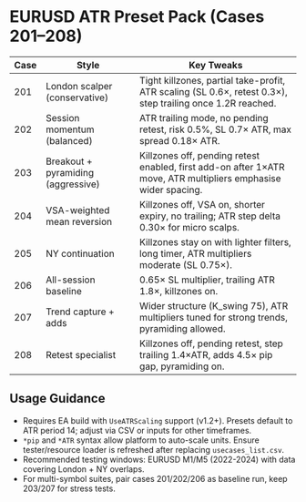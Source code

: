 # EURUSD ATR Preset Pack (Cases 201–208)

| Case | Style | Key Tweaks |
|------|-------|------------|
| 201 | London scalper (conservative) | Tight killzones, partial take-profit, ATR scaling (SL 0.6×, retest 0.3×), step trailing once 1.2R reached. |
| 202 | Session momentum (balanced) | ATR trailing mode, no pending retest, risk 0.5%, SL 0.7× ATR, max spread 0.18× ATR. |
| 203 | Breakout + pyramiding (aggressive) | Killzones off, pending retest enabled, first add-on after 1×ATR move, ATR multipliers emphasise wider spacing. |
| 204 | VSA-weighted mean reversion | Killzones off, VSA on, shorter expiry, no trailing; ATR step delta 0.30× for micro scalps. |
| 205 | NY continuation | Killzones stay on with lighter filters, long timer, ATR multipliers moderate (SL 0.75×). |
| 206 | All-session baseline | 0.65× SL multiplier, trailing ATR 1.8×, killzones on. |
| 207 | Trend capture + adds | Wider structure (K_swing 75), ATR multipliers tuned for strong trends, pyramiding allowed. |
| 208 | Retest specialist | Killzones off, pending retest, step trailing 1.4×ATR, adds 4.5× pip gap, pyramiding on. |

## Usage Guidance
- Requires EA build with `UseATRScaling` support (v1.2+). Presets default to ATR period 14; adjust via CSV or inputs for other timeframes.
- `*pip` and `*ATR` syntax allow platform to auto-scale units. Ensure tester/resource loader is refreshed after replacing `usecases_list.csv`.
- Recommended testing windows: EURUSD M1/M5 (2022-2024) with data covering London + NY overlaps.
- For multi-symbol suites, pair cases 201/202/206 as baseline run, keep 203/207 for stress tests.
